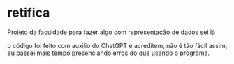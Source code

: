 # retifica
Projeto da faculdade para fazer algo com representação de dados sei lá


o código foi feito com auxilio do ChatGPT e acreditem, não é tão fácil assim, eu passei mais tempo presenciando erros do que usando o programa.
